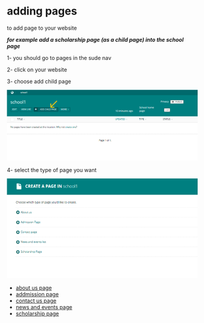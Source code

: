 # adding pages

to add page to your website 

***for example add a scholarship page (as a child page) into the school page***

1- you should go to pages in the sude nav 

2- click on your website 

3- choose add child page 

![add a child page to school page](../images/adding_pages/add_child_to_school.PNG)

4- select the type of page you want 

![child page types](../images/adding_pages/child_page_types.PNG)

- [about us page](./pages/about_us_page.md)
- [addmission page](./pages/addmission_page.md)
- [contact us page](./pages/contact_us_page.md)
- [news and events page](./pages/news_and_events_page.md)
- [scholarship page](./pages/scholarship_page.md)

 


 

